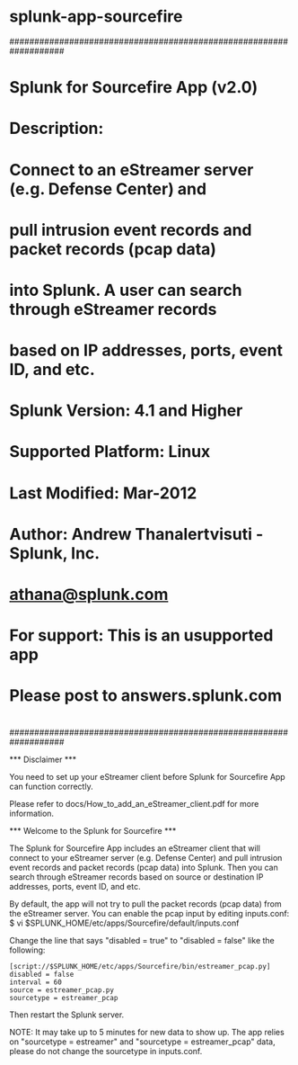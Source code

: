 splunk-app-sourcefire
=====================
###################################################################
#                                                                 #
#  Splunk for Sourcefire App (v2.0)                               #
#                                                                 #
#  Description:                                                   #
#     Connect to an eStreamer server (e.g. Defense Center) and    #
#     pull intrusion event records and packet records (pcap data) #
#     into Splunk. A user can search through eStreamer records    #
#     based on IP addresses, ports, event ID, and etc.            #
#                                                                 #
#  Splunk Version: 4.1 and Higher                                 #
#  Supported Platform: Linux                                      #
#  Last Modified: Mar-2012                                        #
#                                                                 #
#  Author: Andrew Thanalertvisuti - Splunk, Inc.                  #
#          athana@splunk.com                                      #
#                                                                 #
#  For support: This is an usupported app                         #
#  Please post to answers.splunk.com                              #
#                                                                 #
###################################################################


*** Disclaimer ***

You need to set up your eStreamer client before Splunk for Sourcefire App can
function correctly.

Please refer to docs/How_to_add_an_eStreamer_client.pdf for more information.


*** Welcome to the Splunk for Sourcefire ***

The Splunk for Sourcefire App includes an eStreamer client that will connect to
your eStreamer server (e.g. Defense Center) and pull intrusion event records and
packet records (pcap data) into Splunk. Then you can search through eStreamer
records based on source or destination IP addresses, ports, event ID, and etc.

By default, the app will not try to pull the packet records (pcap data) from the
eStreamer server. You can enable the pcap input by editing inputs.conf:
    $ vi $SPLUNK_HOME/etc/apps/Sourcefire/default/inputs.conf

Change the line that says "disabled = true" to "disabled = false" like the following:

    [script://$SPLUNK_HOME/etc/apps/Sourcefire/bin/estreamer_pcap.py]
    disabled = false
    interval = 60
    source = estreamer_pcap.py
    sourcetype = estreamer_pcap

Then restart the Splunk server.


NOTE: It may take up to 5 minutes for new data to show up. The app relies on "sourcetype = estreamer" and "sourcetype = estreamer_pcap" data, please do not change the sourcetype in inputs.conf.
